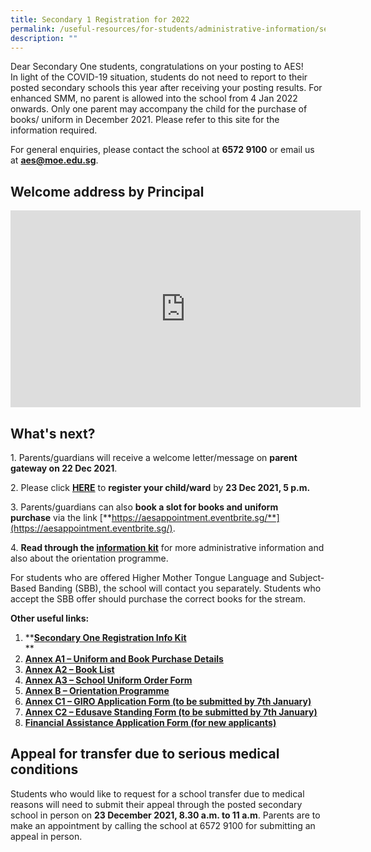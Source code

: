 ```yaml
---
title: Secondary 1 Registration for 2022
permalink: /useful-resources/for-students/administrative-information/secondary-1-registration-for-2022/
description: ""
---
```

Dear Secondary One students, congratulations on your posting to AES!   
In light of the COVID-19 situation, students do not need to report to their posted secondary schools this year after receiving your posting results. For enhanced SMM, no parent is allowed into the school from 4 Jan 2022 onwards. Only one parent may accompany the child for the purchase of books/ uniform in December 2021. Please refer to this site for the information required.  
  
For general enquiries, please contact the school at **6572 9100** or email us at **aes@moe.edu.sg**.  
  

Welcome address by Principal
----------------------------

<iframe width="560" height="315" src="https://www.youtube.com/embed/tegeyOAfHxY" title="YouTube video player" frameborder="0" allow="accelerometer; autoplay; clipboard-write; encrypted-media; gyroscope; picture-in-picture" allowfullscreen></iframe>

What's next?
------------

1\. Parents/guardians will receive a welcome letter/message on **parent gateway on 22 Dec 2021**. 

2\. Please click [**HERE**](https://form.gov.sg/5fdef7fa895957001173e9fd) to **register your child/ward** by **23 Dec 2021, 5 p.m.**

3\. Parents/guardians can also **book a slot for books and uniform purchase** via the link [**https://aesappointment.eventbrite.sg/**](https://aesappointment.eventbrite.sg/).

4. **Read through the [**information kit**](/files/Secondary%20One%20Registration%20Info%20Kit%202022.pdf)** for more administrative information and also about the orientation programme.

For students who are offered Higher Mother Tongue Language and Subject-Based Banding (SBB), the school will contact you separately. Students who accept the SBB offer should purchase the correct books for the stream.

**Other useful links:**

1.  **[**Secondary One Registration Info Kit**](https://assumptionenglish.moe.edu.sg/qql/slot/u753/Students/Secondary%201%20Registration%20Kit/2022/Secondary%20One%20Registration%20Info%20Kit%202022.pdf)  
    **
2.  [**Annex A1 – Uniform and Book Purchase Details**](https://assumptionenglish.moe.edu.sg/qql/slot/u753/Students/Secondary%201%20Registration%20Kit/Annex%20A1-%20Uniform%20and%20Book%20Purchase%20Details.pdf)
3.  [**Annex A2 – Book List**](https://assumptionenglish.moe.edu.sg/qql/slot/u753/Students/Secondary%201%20Registration%20Kit/Annex%20A2%20-%20Book%20List.pdf)
4.  [**Annex A3 – School Uniform Order Form**](https://assumptionenglish.moe.edu.sg/qql/slot/u753/Students/Secondary%201%20Registration%20Kit/2022/Annex%20A3%20-%20School%20Uniform%20Order%20Form.pdf)
5.  [**Annex B – Orientation Programme**](https://assumptionenglish.moe.edu.sg/qql/slot/u753/Students/Secondary%201%20Registration%20Kit/Annex%20B%20-%20Orientation%20Programme.pdf)
6.  [**Annex C1 – GIRO Application Form (to be submitted by 7th January)**](https://assumptionenglish.moe.edu.sg/qql/slot/u753/Students/Secondary%201%20Registration%20Kit/2022/Annex%20C1%20-%20Giro%20application%20form.pdf)
7.  [**Annex C2 – Edusave Standing Form (to be submitted by 7th January)**](https://assumptionenglish.moe.edu.sg/qql/slot/u753/Students/Secondary%201%20Registration%20Kit/2022/Annex%20C2%20-%20Edusave%20Application%20Form.pdf)
8.  [**Financial Assistance Application Form (for new applicants)**](https://assumptionenglish.moe.edu.sg/qql/slot/u753/Students/Secondary%201%20Registration%20Kit/2022/MOE%20FAS%20Application%20Form.pdf)

Appeal for transfer due to serious medical conditions
-----------------------------------------------------

Students who would like to request for a school transfer due to medical reasons will need to submit their appeal through the posted secondary school in person on **23 December 2021, 8.30 a.m. to 11 a.m**. Parents are to make an appointment by calling the school at 6572 9100 for submitting an appeal in person.